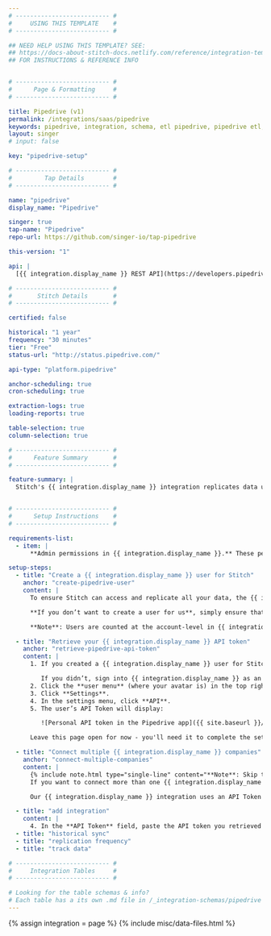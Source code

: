 ```yaml
---
# -------------------------- #
#     USING THIS TEMPLATE    #
# -------------------------- #

## NEED HELP USING THIS TEMPLATE? SEE:
## https://docs-about-stitch-docs.netlify.com/reference/integration-templates/saas/
## FOR INSTRUCTIONS & REFERENCE INFO


# -------------------------- #
#      Page & Formatting     #
# -------------------------- #

title: Pipedrive (v1)
permalink: /integrations/saas/pipedrive
keywords: pipedrive, integration, schema, etl pipedrive, pipedrive etl, pipedrive schema
layout: singer
# input: false

key: "pipedrive-setup"

# -------------------------- #
#         Tap Details        #
# -------------------------- #

name: "pipedrive"
display_name: "Pipedrive"

singer: true 
tap-name: "Pipedrive"
repo-url: https://github.com/singer-io/tap-pipedrive

this-version: "1"

api: |
  [{{ integration.display_name }} REST API](https://developers.pipedrive.com/docs/api/v1/){:target="new"}

# -------------------------- #
#       Stitch Details       #
# -------------------------- #

certified: false 

historical: "1 year"
frequency: "30 minutes"
tier: "Free"
status-url: "http://status.pipedrive.com/"

api-type: "platform.pipedrive"

anchor-scheduling: true
cron-scheduling: true

extraction-logs: true
loading-reports: true

table-selection: true
column-selection: true

# -------------------------- #
#      Feature Summary       #
# -------------------------- #

feature-summary: |
  Stitch's {{ integration.display_name }} integration replicates data using the {{ integration.api | flatify | strip }}. Refer to the [Schema](#schema) section for a list of objects available for replication.


# -------------------------- #
#      Setup Instructions    #
# -------------------------- #

requirements-list:
  - item: |
      **Admin permissions in {{ integration.display_name }}.** These permissions are required to ensure Stitch can successfully replicate your {{ integration.display_name }} data.

setup-steps:
  - title: "Create a {{ integration.display_name }} user for Stitch"
    anchor: "create-pipedrive-user"
    content: |
      To ensure Stitch can access and replicate all your data, the {{ integration.display_name }} credentials you use to connect to Stitch need **Admin permissions**. We recommend that you [create a separate {{ integration.display_name }} Admin user for Stitch](http://support.pipedrive.com/hc/en-us/articles/207319685-How-to-add-edit-remove-a-user){:target="new"}, but this isn’t mandatory to use the integration. Creating a user for us simply makes our activity easier to distinguish in logs and audits.

      **If you don’t want to create a user for us**, simply ensure that the credentials you use to connect to Stitch have Admin permissions. If the API token associated with a non-Admin user is used to set up the integration, Stitch may be unable to access and replicate all of your data.

      **Note**: Users are counted at the account-level in {{ integration.display_name }}, not the company level. If you want to create a user for us and are concerned about the cost of your {{ integration.display_name }} subscription, don’t worry - you won’t be charged twice.

  - title: "Retrieve your {{ integration.display_name }} API token"
    anchor: "retrieve-pipedrive-api-token"
    content: |
      1. If you created a {{ integration.display_name }} user for Stitch, sign into {{ integration.display_name }} as the Stitch user.

         If you didn’t, sign into {{ integration.display_name }} as an Admin user.
      2. Click the **user menu** (where your avatar is) in the top right corner of the screen.
      3. Click **Settings**.
      4. In the settings menu, click **API**.
      5. The user’s API Token will display:

         ![Personal API token in the Pipedrive app]({{ site.baseurl }}/images/integrations/pipedrive-api-token.png)

      Leave this page open for now - you'll need it to complete the setup in Stitch.

  - title: "Connect multiple {{ integration.display_name }} companies"
    anchor: "connect-multiple-companies"
    content: |
      {% include note.html type="single-line" content="**Note**: Skip this step if you aren't connecting multiple Pipedrive companies." %}
      If you want to connect more than one {{ integration.display_name }} company to Stitch, you’ll have to repeat the entire process in this article for every company you want to add. Essentially, you’ll have to create a separate {{ integration.display_name }} integration for each company.

      Our {{ integration.display_name }} integration uses an API Token to authenticate. **{{ integration.display_name }} API tokens are unique not only at the user level, but the company level as well**. This means that a user’s API Token will vary from company to company, even if everything is housed in the same {{ integration.display_name }} account.

  - title: "add integration"
    content: |
      4. In the **API Token** field, paste the API token you retrieved in [Step 2](#retrieve-pipedrive-api-token).
  - title: "historical sync"
  - title: "replication frequency"
  - title: "track data"

# -------------------------- #
#     Integration Tables     #
# -------------------------- #

# Looking for the table schemas & info?
# Each table has a its own .md file in /_integration-schemas/pipedrive
---
```

{% assign integration = page %}
{% include misc/data-files.html %}